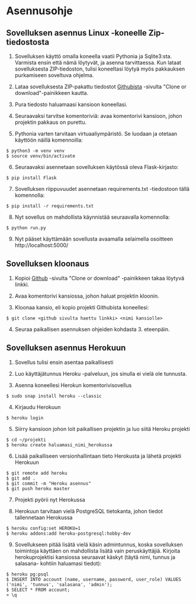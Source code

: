 # Asennusohje

## Sovelluksen asennus Linux -koneelle Zip-tiedostosta

1. Sovelluksen käyttö omalla koneella vaatii Pythonia ja Sqlite3:sta. Varmista ensin että nämä löytyvät, ja asenna tarvittaessa. Kun lataat sovelluksesta ZIP-tiedoston, tulisi koneeltasi löytyä myös pakkauksen purkamiseen soveltuva ohjelma. 

2. Lataa sovelluksesta ZIP-pakattu tiedostot [Githubista](https://github.com/apndx/Karaokepal) -sivulta "Clone or download"-painikkeen kautta.

3. Pura tiedosto haluamaasi kansioon koneellasi.

4. Seuraavaksi tarvitse komentoriviä: avaa komentorivi kansioon, johon projektin pakkaus on purettu.

5. Pythonia varten tarvitaan virtuaaliympäristö. Se luodaan ja otetaan käyttöön näillä komennoilla:

```
$ python3 -m venv venv
$ source venv/bin/activate
```

6. Seuraavaksi asennetaan sovelluksen käytössä oleva Flask-kirjasto:
```
$ pip install Flask
```

7. Sovelluksen riippuvuudet asennetaan requirements.txt -tiedostoon tällä komennolla:
```
$ pip install -r requirements.txt
```

8. Nyt sovellus on mahdollista käynnistää seuraavalla komennolla:
```
$ python run.py
```

9. Nyt pääset käyttämään sovellusta avaamalla selaimella osoitteen http://localhost:5000/


## Sovelluksen kloonaus

1. Kopioi [Github](https://github.com/apndx/Karaokepal) -sivulta "Clone or download" -painikkeen takaa löytyvä linkki.

2. Avaa komentorivi kansiossa, johon haluat projektin kloonin.

3. Kloonaa kansio, eli kopio projekti Githubista koneellesi:
```
$ git clone <github sivulta haettu linkki> <nimi kansiolle>
```
4. Seuraa paikallisen asennuksen ohjeiden kohdasta 3. eteenpäin.


## Sovelluksen asennus Herokuun

1. Sovellus tulisi ensin asentaa paikallisesti

2. Luo käyttäjätunnus Heroku -palveluun, jos sinulla ei vielä ole tunnusta.

3. Asenna koneellesi Herokun komentorivisovellus
```
$ sudo snap install heroku --classic
```

4. Kirjaudu Herokuun
```
$ heroku login
```

5. Siirry kansioon johon loit paikallisen projektin ja luo siitä Heroku projekti
```
$ cd ~/projekti
$ heroku create haluamasi_nimi_herokussa
```

6. Lisää paikalliseen versionhallintaan tieto Herokusta ja lähetä projekti Herokuun
```
$ git remote add heroku
$ git add .
$ git commit -m "Heroku asennus"
$ git push heroku master
```
7. Projekti pyörii nyt Herokussa

8. Herokuun tarvitaan vielä PostgreSQL tietokanta, johon tiedot tallennetaan Herokussa
```
$ heroku config:set HEROKU=1
$ heroku addons:add heroku-postgresql:hobby-dev
```

9. Sovellukseen pitää lisätä vielä käsin admintunnus, koska sovelluksen toimintoja käyttäen on mahdollista lisätä vain peruskäyttäjiä. Kirjoita herokuprojektisi kansiossa seuraavat käskyt (täytä nimi, tunnus ja salasana- kohtiin haluamasi tiedot):
```
$ heroku pg:psql
$ INSERT INTO account (name, username, password, user_role) VALUES ('nimi', 'tunnus', 'salasana', 'admin');
$ SELECT * FROM account;
¤ \q

```
